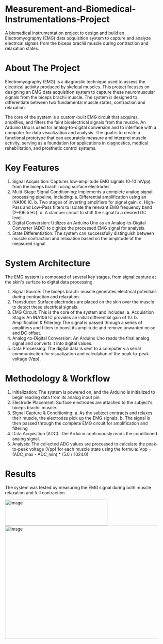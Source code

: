 # Measurement-and-Biomedical-Instrumentations-Project
A biomedical instrumentation project to design and build an Electromyography (EMG) data acquisition system to capture and analyze electrical signals from the biceps brachii muscle during contraction and relaxation states.

# About The Project
Electromyography (EMG) is a diagnostic technique used to assess the electrical activity produced by skeletal muscles. This project focuses on designing an EMG data acquisition system to capture these neuromuscular signals from the biceps brachii muscle. The system is designed to differentiate between two fundamental muscle states, contraction and relaxation.

The core of the system is a custom-built EMG circuit that acquires, amplifies, and filters the faint bioelectrical signals from the muscle. An Arduino Uno is used for analog-to-digital conversion and to interface with a computer for data visualization and analysis. The goal is to create a functional prototype that can accurately measure and interpret muscle activity, serving as a foundation for applications in diagnostics, medical rehabilitation, and prosthetic control systems.

# Key Features
1. Signal Acquisition: Captures low-amplitude EMG signals (0-10 mVpp) from the biceps brachii using surface electrodes.
2. Multi-Stage Signal Conditioning: Implements a complete analog signal processing pipeline, including:
   a. Differential amplification using an INA106 IC.
   b. Two stages of inverting amplifiers for signal gain.
   c. High-Pass and Low-Pass filters to isolate the relevant EMG frequency band (2–106.5 Hz).
   d. A clamper circuit to shift the signal to a desired DC level.
3. Digital Conversion: Utilizes an Arduino Uno as an Analog-to-Digital Converter (ADC) to digitize the processed EMG signal for analysis.
4. State Differentiation: The system can successfully distinguish between muscle contraction and relaxation based on the amplitude of the measured signal.

# System Architecture
The EMG system is composed of several key stages, from signal capture at the skin's surface to digital data processing.
1. Signal Source: The biceps brachii muscle generates electrical potentials during contraction and relaxation.
2. Transducer: Surface electrodes are placed on the skin over the muscle to detect these electrical signals.
3. EMG Circuit: This is the core of the system and includes:
   a. Acquisition Stage: An INA106 IC provides an initial differential gain of 10.
   b. Amplification & Filtering: The signal is passed through a series of amplifiers and filters to boost its amplitude and remove unwanted noise and DC offset.
4. Analog-to-Digital Conversion: An Arduino Uno reads the final analog signal and converts it into digital values.
5. Data Processing: The digital data is sent to a computer via serial communication for visualization and calculation of the peak-to-peak voltage (Vpp).

# Methodology & Workflow
1. Initialization: The system is powered on, and the Arduino is initialized to begin reading data from its analog input pin.
2. Electrode Placement: Surface electrodes are attached to the subject's biceps brachii muscle.
3. Signal Capture & Conditioning:
   a. As the subject contracts and relaxes their muscle, the electrodes pick up the EMG signals.
   b. The signal is then passed through the complete EMG circuit for amplification and filtering
4. Data Acquisition (ADC): The Arduino continuously reads the conditioned analog signal.
5. Analysis: The collected ADC values are processed to calculate the peak-to-peak voltage (Vpp) for each muscle state using the formula: Vpp = (ADC_max - ADC_min) * (5.0 / 1024.0)

# Results
The system was tested by measuring the EMG signal during both muscle relaxation and full contraction.


<img width="337" height="86" alt="image" src="https://github.com/user-attachments/assets/c32d63c0-9826-4990-9de7-45c8b8b7d48a" />


<img width="906" height="371" alt="image" src="https://github.com/user-attachments/assets/bc9ff17f-4c34-4f67-8ec8-fe12977690bc" />







